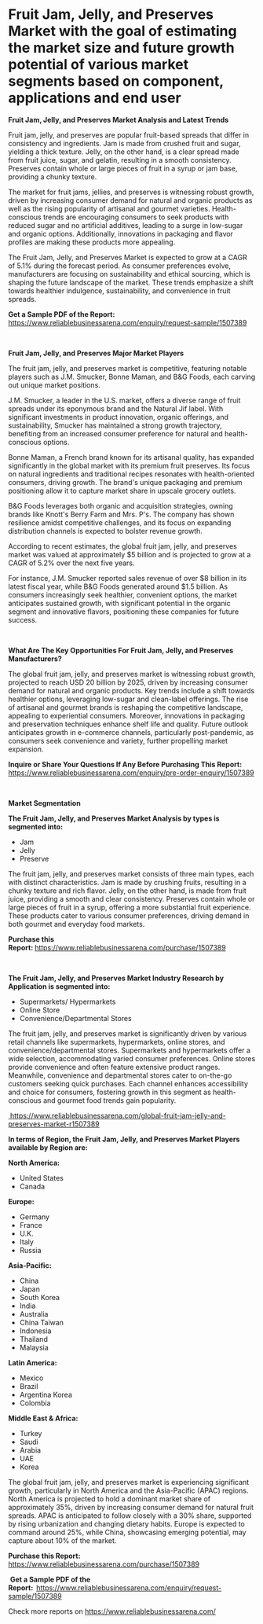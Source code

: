 <p><h1>Fruit Jam, Jelly, and Preserves Market with the goal of estimating the market size and future growth potential of various market segments based on component, applications and end user</h1></p><p><strong>Fruit Jam, Jelly, and Preserves Market Analysis and Latest Trends</strong></p>
<p><p>Fruit jam, jelly, and preserves are popular fruit-based spreads that differ in consistency and ingredients. Jam is made from crushed fruit and sugar, yielding a thick texture. Jelly, on the other hand, is a clear spread made from fruit juice, sugar, and gelatin, resulting in a smooth consistency. Preserves contain whole or large pieces of fruit in a syrup or jam base, providing a chunky texture. </p><p>The market for fruit jams, jellies, and preserves is witnessing robust growth, driven by increasing consumer demand for natural and organic products as well as the rising popularity of artisanal and gourmet varieties. Health-conscious trends are encouraging consumers to seek products with reduced sugar and no artificial additives, leading to a surge in low-sugar and organic options. Additionally, innovations in packaging and flavor profiles are making these products more appealing. </p><p>The Fruit Jam, Jelly, and Preserves Market is expected to grow at a CAGR of 5.1% during the forecast period. As consumer preferences evolve, manufacturers are focusing on sustainability and ethical sourcing, which is shaping the future landscape of the market. These trends emphasize a shift towards healthier indulgence, sustainability, and convenience in fruit spreads.</p></p>
<p><strong>Get a Sample PDF of the Report:&nbsp;</strong> <a href="https://www.reliablebusinessarena.com/enquiry/request-sample/1507389?utm_campaign=3042&utm_medium=2&utm_source=Github&utm_content=ia&utm_term=23032025&utm_id=fruit-jam-jelly-and-preserves">https://www.reliablebusinessarena.com/enquiry/request-sample/1507389</a></p>
<p>&nbsp;</p>
<p><strong>Fruit Jam, Jelly, and Preserves Major Market Players</strong></p>
<p><p>The fruit jam, jelly, and preserves market is competitive, featuring notable players such as J.M. Smucker, Bonne Maman, and B&G Foods, each carving out unique market positions. </p><p>J.M. Smucker, a leader in the U.S. market, offers a diverse range of fruit spreads under its eponymous brand and the Natural Jif label. With significant investments in product innovation, organic offerings, and sustainability, Smucker has maintained a strong growth trajectory, benefiting from an increased consumer preference for natural and health-conscious options.</p><p>Bonne Maman, a French brand known for its artisanal quality, has expanded significantly in the global market with its premium fruit preserves. Its focus on natural ingredients and traditional recipes resonates with health-oriented consumers, driving growth. The brand's unique packaging and premium positioning allow it to capture market share in upscale grocery outlets.</p><p>B&G Foods leverages both organic and acquisition strategies, owning brands like Knott's Berry Farm and Mrs. P's. The company has shown resilience amidst competitive challenges, and its focus on expanding distribution channels is expected to bolster revenue growth.</p><p>According to recent estimates, the global fruit jam, jelly, and preserves market was valued at approximately $5 billion and is projected to grow at a CAGR of 5.2% over the next five years. </p><p>For instance, J.M. Smucker reported sales revenue of over $8 billion in its latest fiscal year, while B&G Foods generated around $1.5 billion. As consumers increasingly seek healthier, convenient options, the market anticipates sustained growth, with significant potential in the organic segment and innovative flavors, positioning these companies for future success.</p></p>
<p>&nbsp;</p>
<p><strong>What Are The Key Opportunities For Fruit Jam, Jelly, and Preserves Manufacturers?</strong></p>
<p><p>The global fruit jam, jelly, and preserves market is witnessing robust growth, projected to reach USD 20 billion by 2025, driven by increasing consumer demand for natural and organic products. Key trends include a shift towards healthier options, leveraging low-sugar and clean-label offerings. The rise of artisanal and gourmet brands is reshaping the competitive landscape, appealing to experiential consumers. Moreover, innovations in packaging and preservation techniques enhance shelf life and quality. Future outlook anticipates growth in e-commerce channels, particularly post-pandemic, as consumers seek convenience and variety, further propelling market expansion.</p></p>
<p><strong>Inquire or Share Your Questions If Any Before Purchasing This Report:</strong> <a href="https://www.reliablebusinessarena.com/enquiry/pre-order-enquiry/1507389?utm_campaign=3042&utm_medium=2&utm_source=Github&utm_content=ia&utm_term=23032025&utm_id=fruit-jam-jelly-and-preserves">https://www.reliablebusinessarena.com/enquiry/pre-order-enquiry/1507389</a></p>
<p>&nbsp;</p>
<p><strong>Market Segmentation</strong></p>
<p><strong>The Fruit Jam, Jelly, and Preserves Market Analysis by types is segmented into:</strong></p>
<p><ul><li>Jam</li><li>Jelly</li><li>Preserve</li></ul></p>
<p><p>The fruit jam, jelly, and preserves market consists of three main types, each with distinct characteristics. Jam is made by crushing fruits, resulting in a chunky texture and rich flavor. Jelly, on the other hand, is made from fruit juice, providing a smooth and clear consistency. Preserves contain whole or large pieces of fruit in a syrup, offering a more substantial fruit experience. These products cater to various consumer preferences, driving demand in both gourmet and everyday food markets.</p></p>
<p><strong>Purchase this Report:&nbsp;</strong><a href="https://www.reliablebusinessarena.com/purchase/1507389?utm_campaign=3042&utm_medium=2&utm_source=Github&utm_content=ia&utm_term=23032025&utm_id=fruit-jam-jelly-and-preserves">https://www.reliablebusinessarena.com/purchase/1507389</a></p>
<p>&nbsp;</p>
<p><strong>The Fruit Jam, Jelly, and Preserves Market Industry Research by Application is segmented into:</strong></p>
<p><ul><li>Supermarkets/ Hypermarkets</li><li>Online Store</li><li>Convenience/Departmental Stores</li></ul></p>
<p><p>The fruit jam, jelly, and preserves market is significantly driven by various retail channels like supermarkets, hypermarkets, online stores, and convenience/departmental stores. Supermarkets and hypermarkets offer a wide selection, accommodating varied consumer preferences. Online stores provide convenience and often feature extensive product ranges. Meanwhile, convenience and departmental stores cater to on-the-go customers seeking quick purchases. Each channel enhances accessibility and choice for consumers, fostering growth in this segment as health-conscious and gourmet food trends gain popularity.</p></p>
<p><a href="https://www.reliablebusinessarena.com/global-fruit-jam-jelly-and-preserves-market-r1507389?utm_campaign=3042&utm_medium=2&utm_source=Github&utm_content=ia&utm_term=23032025&utm_id=fruit-jam-jelly-and-preserves">&nbsp;https://www.reliablebusinessarena.com/global-fruit-jam-jelly-and-preserves-market-r1507389</a></p>
<p><strong>In terms of Region, the Fruit Jam, Jelly, and Preserves Market Players available by Region are:</strong></p>
<p>
    <p> <strong> North America: </strong>
        <ul>
            <li>United States</li>
            <li>Canada</li>
        </ul>
        </p> 
    <p> <strong> Europe: </strong>
        <ul>
            <li>Germany</li>
            <li>France</li>
            <li>U.K.</li>
            <li>Italy</li>
            <li>Russia</li>
        </ul>
        </p> 
    <p> <strong> Asia-Pacific: </strong>
        <ul>
            <li>China</li>
            <li>Japan</li>
            <li>South Korea</li>
            <li>India</li>
            <li>Australia</li>
            <li>China Taiwan</li>
            <li>Indonesia</li>
            <li>Thailand</li>
            <li>Malaysia</li>
        </ul>
        </p> 
    <p> <strong> Latin America: </strong>
        <ul>
            <li>Mexico</li>
            <li>Brazil</li>
            <li>Argentina Korea</li>
            <li>Colombia</li>
        </ul>
        </p> 
    <p> <strong> Middle East & Africa: </strong>
        <ul>
            <li>Turkey</li>
            <li>Saudi</li>
            <li>Arabia</li>
            <li>UAE</li>
            <li>Korea</li>
        </ul>
    </p>
    </p>
<p><p>The global fruit jam, jelly, and preserves market is experiencing significant growth, particularly in North America and the Asia-Pacific (APAC) regions. North America is projected to hold a dominant market share of approximately 35%, driven by increasing consumer demand for natural fruit spreads. APAC is anticipated to follow closely with a 30% share, supported by rising urbanization and changing dietary habits. Europe is expected to command around 25%, while China, showcasing emerging potential, may capture about 10% of the market.</p></p>
<p><strong>Purchase this Report: </strong><a href="https://www.reliablebusinessarena.com/purchase/1507389?utm_campaign=3042&utm_medium=2&utm_source=Github&utm_content=ia&utm_term=23032025&utm_id=fruit-jam-jelly-and-preserves">https://www.reliablebusinessarena.com/purchase/1507389</a></p>
<p>&nbsp;<strong>Get a Sample PDF of the Report:&nbsp;&nbsp;</strong><a href="https://www.reliablebusinessarena.com/enquiry/request-sample/1507389?utm_campaign=3042&utm_medium=2&utm_source=Github&utm_content=ia&utm_term=23032025&utm_id=fruit-jam-jelly-and-preserves">https://www.reliablebusinessarena.com/enquiry/request-sample/1507389</a></p>
<p><strong></strong></p>
<p>Check more reports on <a href="https://www.reliablebusinessarena.com/?utm_campaign=3042&utm_medium=2&utm_source=Github&utm_content=ia&utm_term=23032025&utm_id=fruit-jam-jelly-and-preserves">https://www.reliablebusinessarena.com/</a></p>